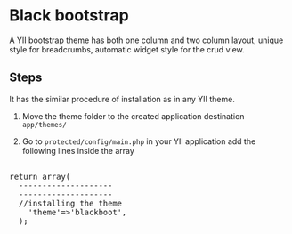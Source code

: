 Black bootstrap
===============

A YII bootstrap theme has both one column and two column layout, unique style for breadcrumbs, automatic widget style for the crud view.


Steps
-----
It has the similar procedure of installation as in any YII theme.

1. Move the theme folder to the created application destination <code>app/themes/<!--our theme--></code>


2. Go to <code>protected/config/main.php</code> in your YII application add the following lines inside the array

<pre>  
return array(  
  --------------------
  --------------------
  //installing the theme
	'theme'=>'blackboot',
  );
</pre>  
